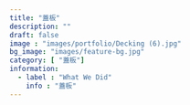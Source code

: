 ```yaml
---
title: "蓋板"
description: ""
draft: false
image : "images/portfolio/Decking (6).jpg"
bg_image: "images/feature-bg.jpg"
category: [ "蓋板"]
information:
  - label : "What We Did"
    info : "蓋板"
---
```



